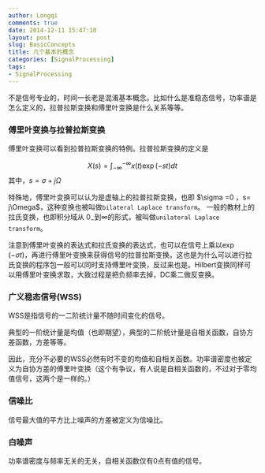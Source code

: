 ```yaml
---
author: Longqi
comments: true
date: 2014-12-11 15:47:10
layout: post
slug: BasicConcepts
title: 几个基本的概念
categories: [SignalProcessing]
tags:
- SignalProcessing
---
```

不是信号专业的，时间一长老是混淆基本概念。比如什么是准稳态信号，功率谱是怎么定义的，拉普拉斯变换和傅里叶变换是什么关系等等。

### 傅里叶变换与拉普拉斯变换

傅里叶变换可以看到拉普拉斯变换的特例。拉普拉斯变换的定义是

$$ X(s) = \int_{-\infty}^{-\infty} x(t) \exp(-st) d t $$
其中，$s=\sigma+j\Omega$

特殊地，傅里叶变换可以认为是虚轴上的拉普拉斯变换，也即 $\sigma =0 $，$s= j\Omega$，这种变换也被叫做`bilateral Laplace transform`。 一般的教材上的拉氏变换，也即积分域从 $0_-$到$\infty$的形式，被叫做`unilateral Laplace transform`。

注意到傅里叶变换的表达式和拉氏变换的表达式，也可以在信号上乘以$\exp(-\sigma t)$，再进行傅里叶变换来获得信号的拉普拉斯变换。这也是为什么可以进行拉氏变换的程序包一般可以同时支持傅里叶变换，反过来也是。Hilbert变换同样可以用傅里叶变换求取，大致过程是把负频率去掉，DC乘二做反变换。

### 广义稳态信号(WSS)
WSS是指信号的一二阶统计量不随时间变化的信号。

典型的一阶统计量是均值（也即期望），典型的二阶统计量是自相关函数，自协方差函数，方差等等。

因此，充分不必要的WSS必然有时不变的均值和自相关函数。功率谱密度也被定义为自协方差的傅里叶变换（这个有争议，有人说是自相关函数的，不过对于零均值信号，这两个是一样的。）

### 信噪比
信号最大值的平方比上噪声的方差被定义为信噪比。

### 白噪声
功率谱密度与频率无关的无关，自相关函数仅有0点有值的信号。

